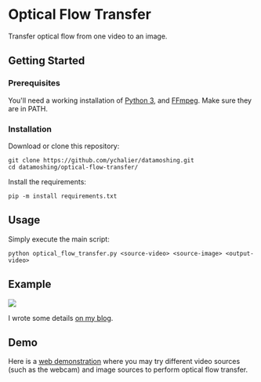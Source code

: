 # Optical Flow Transfer

Transfer optical flow from one video to an image.

## Getting Started

### Prerequisites

You'll need a working installation of [Python 3](https://www.python.org/), and [FFmpeg](https://ffmpeg.org/). Make sure they are in PATH.

### Installation

Download or clone this repository:

```console
git clone https://github.com/ychalier/datamoshing.git
cd datamoshing/optical-flow-transfer/
```

Install the requirements:

```console
pip -m install requirements.txt
```

## Usage

Simply execute the main script:

```console
python optical_flow_transfer.py <source-video> <source-image> <output-video>
```

## Example

[![](example.gif)](https://i.imgur.com/pt6Sq7A.mp4)

I wrote some details [on my blog](https://chalier.fr/blog/datamoshing#opticalflowtransfer).

## Demo

Here is a [web demonstration](www/) where you may try different video sources (such as the webcam) and image sources to perform optical flow transfer.